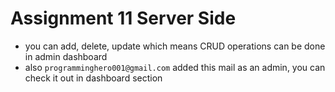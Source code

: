 # Assignment 11 Server Side
* you can add, delete, update which means CRUD operations can be done in admin dashboard
* also `programminghero001@gmail.com` added this mail as an admin, you can check it out in dashboard section
